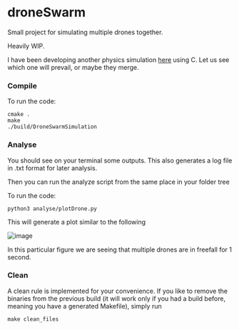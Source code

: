 # droneSwarm

Small project for simulating multiple drones together.

Heavily WIP.

I have been developing another physics simulation [here](https://github.com/burakyueksel/physics) using C.
Let us see which one will prevail, or maybe they merge.

### Compile

To run the code:

```console
cmake .
make
./build/DroneSwarmSimulation
```

### Analyse

You should see on your terminal some outputs. This also generates a log file in .txt format for later analysis.

Then you can run the analyze script from the same place in your folder tree

To run the code:

```console
python3 analyse/plotDrone.py
```

This will generate a plot similar to the following

![image](https://github.com/burakyueksel/droneSwarm/assets/40430575/3fcbd048-5241-40fe-8aaf-45f62853c9ef)

In this particular figure we are seeing that multiple drones are in freefall for 1 second.

### Clean

A clean rule is implemented for your convenience. If you like to remove the binaries from the previous build (it will work only if you had a build before, meaning you have a generated Makefile), simply run

```console
make clean_files
```
